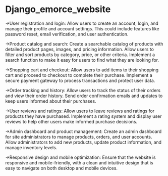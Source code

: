 # Django_emorce_website
->User registration and login: Allow users to create an account, login, and manage their profile and account settings. This could include features like password reset, email verification, and user authentication.

->Product catalog and search: Create a searchable catalog of products with detailed product pages, images, and pricing information. Allow users to filter and sort products by category, price, or other criteria. Implement a search function to make it easy for users to find what they are looking for.

->Shopping cart and checkout: Allow users to add items to their shopping cart and proceed to checkout to complete their purchase. Implement a secure payment gateway to process transactions and protect user data.

->Order tracking and history: Allow users to track the status of their orders and view their order history. Send order confirmation emails and updates to keep users informed about their purchases.

->User reviews and ratings: Allow users to leave reviews and ratings for products they have purchased. Implement a rating system and display user reviews to help other users make informed purchase decisions.

->Admin dashboard and product management: Create an admin dashboard for site administrators to manage products, orders, and user accounts. Allow administrators to add new products, update product information, and manage inventory levels.

->Responsive design and mobile optimization: Ensure that the website is responsive and mobile-friendly, with a clean and intuitive design that is easy to navigate on both desktop and mobile devices.
